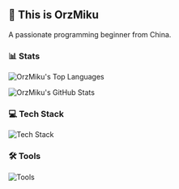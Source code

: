 ## 👋 This is OrzMiku

A passionate programming beginner from China.

### 📊 Stats

![OrzMiku's Top Languages](https://github-readme-stats.vercel.app/api/wakatime?username=OrzMiku&api_domain=wakapi.dev&bg_color=1A202C&title_color=2F855A&icon_color=2F855A&text_color=ffffff&custom_title=Wakapi.dev+Stats+%28Last+30+Days%29&layout=compact)

![OrzMiku's GitHub Stats](https://github-readme-stats.vercel.app/api?username=OrzMiku&bg_color=1A202C&title_color=2F855A&icon_color=2F855A&text_color=ffffff)

### 💻 Tech Stack

![Tech Stack](https://skillicons.dev/icons?i=rust,c,cpp,java,kotlin,js,ts,html,css,tailwindcss,react,vue,astro&theme=light)

### 🛠️ Tools

![Tools](https://skillicons.dev/icons?i=vscode,idea,cmake,npm,pnpm,mysql,docker,git,github,vercel&theme=light)
